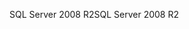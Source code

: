 <span data-ttu-id="e608c-101">SQL Server 2008 R2</span><span class="sxs-lookup"><span data-stu-id="e608c-101">SQL Server 2008 R2</span></span>